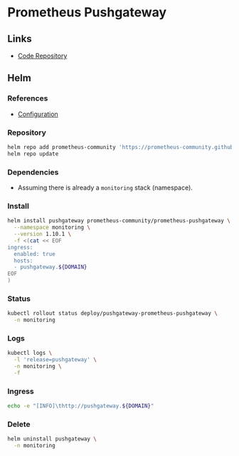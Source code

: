 # Prometheus Pushgateway

## Links

- [Code Repository](https://github.com/prometheus/pushgateway)

## Helm

### References

- [Configuration](https://github.com/prometheus-community/helm-charts/tree/main/charts/prometheus-pushgateway#configuration)

### Repository

```sh
helm repo add prometheus-community 'https://prometheus-community.github.io/helm-charts'
helm repo update
```

### Dependencies

- Assuming there is already a `monitoring` stack (namespace).

### Install

```sh
helm install pushgateway prometheus-community/prometheus-pushgateway \
  --namespace monitoring \
  --version 1.10.1 \
  -f <(cat << EOF
ingress:
  enabled: true
  hosts:
  - pushgateway.${DOMAIN}
EOF
)
```

### Status

```sh
kubectl rollout status deploy/pushgateway-prometheus-pushgateway \
  -n monitoring
```

### Logs

```sh
kubectl logs \
  -l 'release=pushgateway' \
  -n monitoring \
  -f
```

### Ingress

```sh
echo -e "[INFO]\thttp://pushgateway.${DOMAIN}"
```

### Delete

```sh
helm uninstall pushgateway \
  -n monitoring
```
